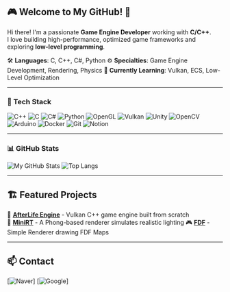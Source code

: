 ## 🎮 Welcome to My GitHub! 🚀
Hi there! I'm a passionate **Game Engine Developer** working with **C/C++**.  
I love building high-performance, optimized game frameworks and exploring **low-level programming**.  

🛠 **Languages**: C, C++, C#, Python
⚙ **Specialties**: Game Engine Development, Rendering, Physics
🎯 **Currently Learning**: Vulkan, ECS, Low-Level Optimization  

---

### 🔧 Tech Stack
![C++](https://img.shields.io/badge/C++-00599C?style=for-the-badge&logo=cplusplus&logoColor=white)
![C](https://img.shields.io/badge/C-00599C?style=for-the-badge&logo=c&logoColor=white)
![C#](https://img.shields.io/badge/C%23-239120?style=for-the-badge&logo=csharp&logoColor=white)
![Python](https://img.shields.io/badge/Python-3776AB?style=for-the-badge&logo=python&logoColor=white)
![OpenGL](https://img.shields.io/badge/OpenGL-FFFFFF?style=for-the-badge&logo=opengl)
![Vulkan](https://img.shields.io/badge/Vulkan-AC162C?style=for-the-badge&logo=vulkan&logoColor=white)
![Unity](https://img.shields.io/badge/Unity-100000?style=for-the-badge&logo=unity&logoColor=white)
![OpenCV](https://img.shields.io/badge/OpenCV-5C3EE8?style=for-the-badge&logo=opencv&logoColor=white)
![Arduino](https://img.shields.io/badge/Arduino-00979D?style=for-the-badge&logo=arduino&logoColor=white)
![Docker](https://img.shields.io/badge/Docker-2496ED?style=for-the-badge&logo=docker&logoColor=white)
![Git](https://img.shields.io/badge/Git-F05032?style=for-the-badge&logo=git&logoColor=white)
![Notion](https://img.shields.io/badge/Notion-000000?style=for-the-badge&logo=notion&logoColor=white)

---

### 📊 GitHub Stats
![My GitHub Stats](https://github-readme-stats.vercel.app/api?username=jasongoo827&show_icons=true&theme=dark)
![Top Langs](https://github-readme-stats.vercel.app/api/top-langs/?username=jasongoo827&layout=compact&theme=dark)

---

## 🏗 Featured Projects
🚀 [**AfterLife Engine**](https://github.com/Very-Real-Engine/ALEngine) - Vulkan C++ game engine built from scratch  
🔹 [**MiniRT**](https://github.com/jasongoo827/MiniRT) - A Phong-based renderer simulates realistic lighting
🎮 [**FDF**](https://github.com/jasongoo827/FDF) - Simple Renderer drawing FDF Maps

---

## 📫 Contact
[![Naver](https://img.shields.io/badge/Naver-03C75A?style=for-the-badge&logo=Naver&logoColor=white&link=mailto:jasongoo@naver.com)]
[![Google](https://img.shields.io/badge/Gmail-d14836?style=for-the-badge&logo=Gmail&logoColor=white&link=mailto:maruluv0527@gmail.com)]
